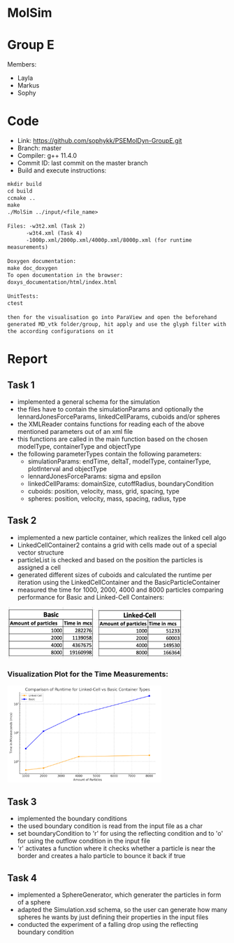 MolSim
===
# Group E #
Members:
* Layla
* Markus
* Sophy

# Code #
* Link:     https://github.com/sophykk/PSEMolDyn-GroupE.git
* Branch:   master
* Compiler: g++ 11.4.0
* Commit ID: last commit on the master branch
* Build and execute instructions:
 ```
 mkdir build
 cd build
 ccmake ..
 make
 ./MolSim ../input/<file_name>

Files: -w3t2.xml (Task 2)
       -w3t4.xml (Task 4)
       -1000p.xml/2000p.xml/4000p.xml/8000p.xml (for runtime measurements)
 
 Doxygen documentation: 
 make doc_doxygen
 To open documentation in the browser:
 doxys_documentation/html/index.html

UnitTests:
ctest
 
 then for the visualisation go into ParaView and open the beforehand generated MD_vtk folder/group, hit apply and use the glyph filter with the according configurations on it
```
# Report #
## Task 1 ##

- implemented a general schema for the simulation
- the files have to contain the simulationParams and optionally the lennardJonesForceParams, linkedCellParams, cuboids and/or spheres
- the XMLReader contains functions for reading each of the above mentioned parameters out of an xml file
- this functions are called in the main function based on the chosen modelType, containerType and objectType
- the following parameterTypes contain the following parameters:
  - simulationParams: endTime, deltaT, modelType, containerType, plotInterval and objectType
  - lennardJonesForceParams: sigma and epsilon
  - linkedCellParams: domainSize, cutoffRadius, boundaryCondition
  - cuboids: position, velocity, mass, grid, spacing, type
  - spheres: position, velocity, mass, spacing, radius, type

## Task 2 ##

- implemented a new particle container, which realizes the linked cell algo
- LinkedCellContainer2 contains a grid with cells made out of a special vector structure
- particleList is checked and based on the position the particles is assigned a cell
- generated different sizes of cuboids and calculated the runtime per iteration using the LinkedCellContainer and the BasicParticleContainer
- measured the time for 1000, 2000, 4000 and 8000 particles comparing performance for Basic and Linked-Cell Containers:

<img src="Basic.png" alt="Time measurements for Basic Container" title="Basic" width="200"/> <img src="Linked Cell.png" alt="Time measurements for Linked Cell Container" title="Linked Cell" width="200"/>

### Visualization Plot for the Time Measurements: ###
<img src="./measurements_pic.png" alt="Corresponding Graph" title="Comparison graph" style="width: 70%;">


  
## Task 3 ##

- implemented the boundary conditions
- the used boundary condition is read from the input file as a char
- set boundaryCondition to 'r' for using the reflecting condition and to 'o' for using the outflow condition in the input file
- 'r' activates a function where it checks whether a particle is near the border and creates a halo particle to bounce it back if true

## Task 4 ##

- implemented a SphereGenerator, which generater the particles in form of a sphere
- adapted the Simulation.xsd schema, so the user can generate how many spheres he wants by just defining their properties in the input files
- conducted the experiment of a falling drop using the reflecting boundary condition
